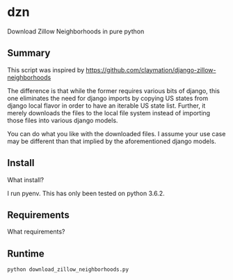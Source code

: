 # dzn

Download Zillow Neighborhoods in pure python

## Summary

This script was inspired by https://github.com/claymation/django-zillow-neighborhoods

The difference is that while the former requires various bits of django, this
one eliminates the need for django imports by copying US states from 
django local flavor in order to have an
iterable US state list. Further, it merely downloads the files to the local
file system instead of importing those files into various django models.

You can do what you like with the downloaded files. I assume your use case may
be different than that implied by the aforementioned django models.

## Install

What install?

I run pyenv. This has only been tested on python 3.6.2.

## Requirements

What requirements?

## Runtime

    python download_zillow_neighborhoods.py
